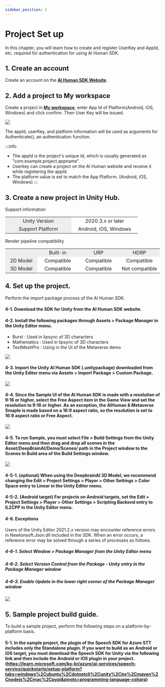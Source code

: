 ```yaml
---
sidebar_position: 2
---
```


# Project Set up

In this chapter, you will learn how to create and register UserKey and AppId, etc. required for authentication for using AI Human SDK.

## 1. Create an account
Create an account on the **[AI Human SDK Website](https://www.aistudios.com/aihuman)**.

## 2. Add a project to My workspace
Create a project in **[My workspace](https://aihuman.aistudios.com/aihuman/sdk)**, enter App Id of Platform(Android, iOS, Windows) and click confirm. Then User Key will be issued.

<img src="/img/aihuman/unity/SDK_WebPage_UserKey.png" />

The appId, userKey, and platform information will be used as arguments for Authenticate(), an authentication function.

:::info
- The appId is the project's unique Id, which is usually generated as "com.example.project.appname".
- Userkey can create a project on the AI Human website and receive it while registering the appId.
- The platform value is set to match the App Platform. (Android, iOS, Windows)
:::

## 3. Create a new project in Unity Hub.

Support information

<table>
	<tr>
		<td width="200" align="center" bgcolor="#eeeeee">Unity Version</td>	
		<td width="200" align="center" bgcolor="#ffffff">2020.3.x or later</td>		
	</tr>
	<tr>
		<td width="200" align="center" bgcolor="#eeeeee">Support Platform</td>
		<td width="200" align="center" bgcolor="#ffffff">Android, iOS, Windows</td>
	</tr>	
</table>

Render pipeline compatibility

<table>
	<tr>
		<td width="200" align="center" bgcolor="#eeeeee"></td>	
		<td width="200" align="center" bgcolor="#eeeeee">Built-in</td>	
		<td width="200" align="center" bgcolor="#eeeeee">URP</td>
		<td width="200" align="center" bgcolor="#eeeeee">HDRP</td>		
	</tr>
	<tr>
		<td width="200" align="center" bgcolor="#eeeeee">2D Model</td>
		<td width="200" align="center" bgcolor="#ffffff">Compatible</td>
		<td width="200" align="center" bgcolor="#ffffff">Compatible</td>
		<td width="200" align="center" bgcolor="#ffffff">Compatible</td>
	</tr>
	<tr>
		<td width="200" align="center" bgcolor="#eeeeee">3D Model</td>
		<td width="200" align="center" bgcolor="#ffffff">Compatible</td>
		<td width="200" align="center" bgcolor="#ffffff">Compatible</td>
		<td width="200" align="center" bgcolor="#ffffff">Not compatible</td>
	</tr>	
</table>

## 4. Set up the project.

Perform the import package process of the AI Human SDK.

#### 4-1. Download the SDK for Unity from the AI Human SDK website.

#### 4-2. Install the following packages through Assets > Package Manager in the Unity Editor menu.

- Burst : Used in lipsync of 3D characters
- Mathematics : Used in lipsync of 3D characters
- TextMeshPro : Using in the UI of the Metaverse demo

<img src="/img/aihuman/unity/package_manager.png" />

#### 4-3. Import the Unity AI Human SDK (.unitypackage) downloaded from the Unity Editor menu via Assets > Import Package > Custom Package.

<img src="/img/aihuman/unity/import_package.png" />

#### 4-4. Since the Sample UI of the AI Human SDK is made with a resolution of 9:16 or higher, select the Free Aspect item in the Game View and set the resolution to 9:16 or higher. As an exception, the AIHuman & Metaverse Smaple is made based on a 16:9 aspect ratio, so the resolution is set to 16:9 aspect ratio or Free Aspect.

<img src="/img/aihuman/unity/aspect.png" />

#### 4-5. To run Sample, you must select File > Build Settings from the Unity Editor menu and then drag and drop all scenes in the Asset/DeepBrainAI/Demo/Scenes/ path in the Project window to the Scenes In Build area of the Build Settings window.

<img src="/img/aihuman/unity/build_setting.png" />

#### 4-5-1. (optional) When using the DeepbrainAI 3D Model, we recommend changing the Edit > Project Settings > Player > Other Settings > Color Space entry to Linear in the Unity Editor menu.

#### 4-5-2. (Android target) For projects on Android targets, set the Edit > Project Settings > Player > Other Settings > Scripting Backend entry to IL2CPP in the Unity Editor menu.

#### 4-6. Exceptions

Users of the Unity Editor 2021.2.x version may encounter reference errors in Newtonsoft.Json.dll included in the SDK. When an error occurs, a reference error may be solved through a series of processes as follows.

##### 4-6-1. Select Window > Package Manager from the Unity Editor menu
##### 4-6-2. Select Version Control from the Package - Unity entry in the Package Manager window
##### 4-6-3. Enable Update in the lower right corner of the Package Manager window

<img src="/img/aihuman/unity/Newtonsoft_Json.png" />

## 5. Sample project build guide.

To build a sample project, perform the following steps on a platform-by-platform basis.

#### 5-1. In the sample project, the plugin of the Speech SDK for Azure STT includes only the Standalone plugin. If you want to build as an Android or iOS target, you must download the Speech SDK for Unity via the following link and then include the Android or iOS plugin in your project. (https://learn.microsoft.com/ko-kr/azure/ai-services/speech-service/quickstarts/setup-platform?tabs=windows%2Cubuntu%2Cdotnetcli%2Cunity%2Cjre%2Cmaven%2Cnodejs%2Cmac%2Cpypi&pivots=programming-language-csharp)

